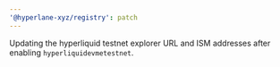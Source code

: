 ```yaml
---
'@hyperlane-xyz/registry': patch
---
```


Updating the hyperliquid testnet explorer URL and ISM addresses after enabling `hyperliquidevmetestnet`.
